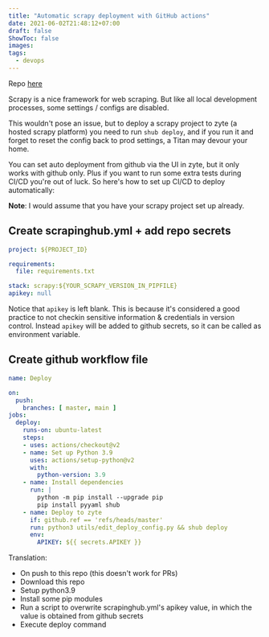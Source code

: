 ```yaml
---
title: "Automatic scrapy deployment with GitHub actions"
date: 2021-06-02T21:48:12+07:00
draft: false
ShowToc: false
images:
tags:
  - devops
---
```


Repo [here](https://github.com/kahnwong/scrapy-deploy-gh-actions)

Scrapy is a nice framework for web scraping. But like all local development processes, some settings / configs are disabled.

This wouldn't pose an issue, but to deploy a scrapy project to zyte (a hosted scrapy platform) you need to run `shub deploy`, and if you run it and forget to reset the config back to prod settings, a Titan may devour your home.

You can set auto deployment from github via the UI in zyte, but it only works with github only. Plus if you want to run some extra tests during CI/CD you're out of luck. So here's how to set up CI/CD to deploy automatically:

**Note**: I would assume that you have your scrapy project set up already.

## Create scrapinghub.yml + add repo secrets
```yaml
project: ${PROJECT_ID}

requirements:
  file: requirements.txt

stack: scrapy:${YOUR_SCRAPY_VERSION_IN_PIPFILE}
apikey: null
```

Notice that `apikey` is left blank. This is because it's considered a good practice to not checkin sensitive information & credentials in version control. Instead `apikey` will be added to github secrets, so it can be called as environment variable.

## Create github workflow file
```yaml
name: Deploy

on:
  push:
    branches: [ master, main ]
jobs:
  deploy:
    runs-on: ubuntu-latest
    steps:
    - uses: actions/checkout@v2
    - name: Set up Python 3.9
      uses: actions/setup-python@v2
      with:
        python-version: 3.9
    - name: Install dependencies
      run: |
        python -m pip install --upgrade pip
        pip install pyyaml shub
    - name: Deploy to zyte
      if: github.ref == 'refs/heads/master'
      run: python3 utils/edit_deploy_config.py && shub deploy
      env:
        APIKEY: ${{ secrets.APIKEY }}
```

Translation:
- On push to this repo (this doesn't work for PRs)
- Download this repo
- Setup python3.9
- Install some pip modules
- Run a script to overwrite scrapinghub.yml's apikey value, in which the value is obtained from github secrets
- Execute deploy command
